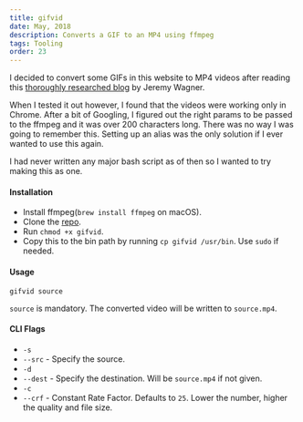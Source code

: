 ```yaml
---
title: gifvid
date: May, 2018
description: Converts a GIF to an MP4 using ffmpeg
tags: Tooling
order: 23
---
```


I decided to convert some GIFs in this website to MP4 videos after reading this [thoroughly researched blog](https://developers.google.com/web/fundamentals/performance/optimizing-content-efficiency/replace-animated-gifs-with-video/) by Jeremy Wagner.

When I tested it out however, I found that the videos were working only in Chrome. After a bit of Googling, I figured out the right params to be passed to the ffmpeg and it was over 200 characters long. There was no way I was going to remember this. Setting up an alias was the only solution if I ever wanted to use this again.

I had never written any major bash script as of then so I wanted to try making this as one.

#### **Installation**

* Install ffmpeg(`brew install ffmpeg` on macOS).
* Clone the [repo](https://github.com/astronomersiva/gifvid).
* Run `chmod +x gifvid`.
* Copy this to the bin path by running `cp gifvid /usr/bin`. Use `sudo` if needed.

#### **Usage**

`gifvid source`

`source` is mandatory. The converted video will be written to `source.mp4`.

#### **CLI Flags**

* `-s`
* `--src` - Specify the source.
* `-d`
* `--dest` - Specify the destination. Will be `source.mp4` if not given.
* `-c`
* `--crf` - Constant Rate Factor. Defaults to `25`. Lower the number, higher the quality and file size.
